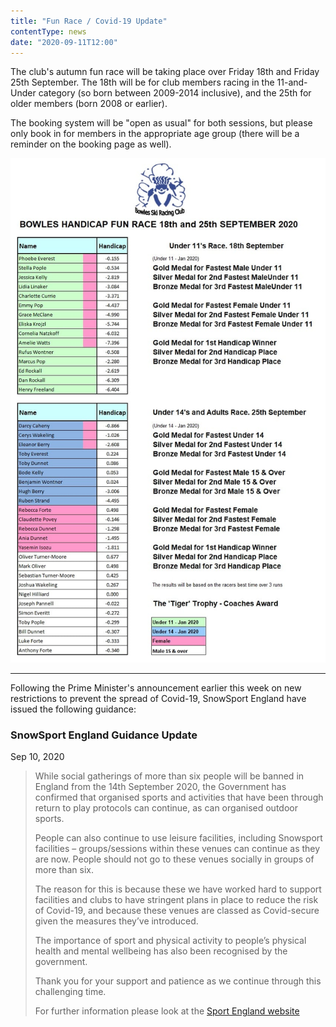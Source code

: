```yaml
---
title: "Fun Race / Covid-19 Update"
contentType: news
date: "2020-09-11T12:00"
---
```


The club's autumn fun race will be taking place over Friday 18th and Friday 25th September. The 18th
will be for club members racing in the 11-and-Under category (so born between 2009-2014 inclusive),
and the 25th for older members (born 2008 or earlier).

The booking system will be "open as usual" for both sessions, but please only book in for members in
the appropriate age group (there will be a reminder on the booking page as well).

![latest handicaps](handicaps.jpg)

<hr />

Following the Prime Minister's announcement earlier this week on new restrictions to prevent the
spread of Covid-19, SnowSport England have issued the following guidance:

### SnowSport England Guidance Update
Sep 10, 2020
> 
> While social gatherings of more than six people will be banned in England from the 14th September
> 2020, the Government has confirmed that organised sports and activities that have been through
> return to play protocols can continue, as can organised outdoor sports.
>
> People can also continue to use leisure facilities, including Snowsport facilities –
> groups/sessions within these venues can continue as they are now. People should not go to these
> venues socially in groups of more than six.
>
> The reason for this is because these we have worked hard to support facilities and clubs  to have
> stringent plans in place to reduce the risk of Covid-19, and because these venues are classed as
> Covid-secure given the measures they’ve introduced.
>
> The importance of sport and physical activity to people’s physical health and mental wellbeing
> has also been recognised by the government.
>
> Thank you for your support and patience as we continue through this challenging time.
>
>For further information please look at the [Sport England website](https://www.sportengland.org/how-we-can-help/coronavirus/return-play)
